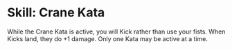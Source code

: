 # Skill: Crane Kata

While the Crane Kata is active, you will Kick rather than use your fists. When Kicks land, they do +1 damage. Only one Kata may be active at a time.
